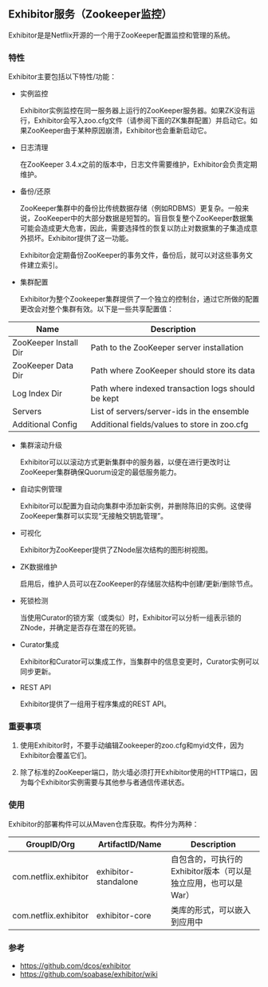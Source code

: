 ## Exhibitor服务（Zookeeper监控）

Exhibitor是是Netflix开源的一个用于ZooKeeper配置监控和管理的系统。

### 特性

Exhibitor主要包括以下特性/功能：

* 实例监控

  Exhibitor实例监控在同一服务器上运行的ZooKeeper服务器。如果ZK没有运行，Exhibitor会写入zoo.cfg文件（请参阅下面的ZK集群配置）并启动它。如果ZooKeeper由于某种原因崩溃，Exhibitor也会重新启动它。

* 日志清理

  在ZooKeeper 3.4.x之前的版本中，日志文件需要维护，Exhibitor会负责定期维护。

* 备份/还原

  ZooKeeper集群中的备份比传统数据存储（例如RDBMS）更复杂。一般来说，ZooKeeper中的大部分数据是短暂的。盲目恢复整个ZooKeeper数据集可能会造成更大危害，因此，需要选择性的恢复以防止对数据集的子集造成意外损坏。Exhibitor提供了这一功能。

  Exhibitor会定期备份ZooKeeper的事务文件，备份后，就可以对这些事务文件建立索引。

* 集群配置

  Exhibitor为整个Zookeeper集群提供了一个独立的控制台，通过它所做的配置更改会对整个集群有效。以下是一些共享配置值：

|Name|	Description|
|--|--|
|ZooKeeper Install Dir|	Path to the ZooKeeper server installation|
|ZooKeeper Data Dir|	Path where ZooKeeper should store its data|
|Log Index Dir|	Path where indexed transaction logs should be kept|
|Servers	|List of servers/server-ids in the ensemble|
|Additional Config	|Additional fields/values to store in zoo.cfg|

* 集群滚动升级

  Exhibitor可以以滚动方式更新集群中的服务器，以便在进行更改时让ZooKeeper集群确保Quorum设定的最低服务能力。

* 自动实例管理

  Exhibitor可以配置为自动向集群中添加新实例，并删除陈旧的实例。这使得ZooKeeper集群可以实现“无接触交钥匙管理”。

* 可视化

  Exhibitor为ZooKeeper提供了ZNode层次结构的图形树视图。

* ZK数据维护

  启用后，维护人员可以在ZooKeeper的存储层次结构中创建/更新/删除节点。

* 死锁检测

  当使用Curator的锁方案（或类似）时，Exhibitor可以分析一组表示锁的ZNode，并确定是否存在潜在的死锁。

* Curator集成

  Exhibitor和Curator可以集成工作，当集群中的信息变更时，Curator实例可以同步更新。

* REST API

  Exhibitor提供了一组用于程序集成的REST API。

### 重要事项

1. 使用Exhibitor时，不要手动编辑Zookeeper的zoo.cfg和myid文件，因为Exhibitor会覆盖它们。

2. 除了标准的ZooKeeper端口，防火墙必须打开Exhibitor使用的HTTP端口，因为每个Exhibitor实例需要与其他参与者通信传递状态。

### 使用

Exhibitor的部署构件可以从Maven仓库获取。构件分为两种：

|GroupID/Org|	ArtifactID/Name	|Description|
|--|--|--|
|com.netflix.exhibitor	|exhibitor-standalone	|自包含的，可执行的Exhibitor版本（可以是独立应用，也可以是War）|
|com.netflix.exhibitor	|exhibitor-core|	类库的形式，可以嵌入到应用中|

### 参考

* https://github.com/dcos/exhibitor
* https://github.com/soabase/exhibitor/wiki

